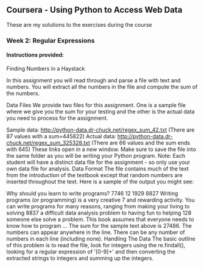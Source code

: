 
## Coursera - Using Python to Access Web Data
These are my solutions to the exercises during the course

### Week 2: Regular Expressions

#### Instructions provided: 
Finding Numbers in a Haystack

In this assignment you will read through and parse a file with text and numbers. You will extract all the numbers in the file and compute the sum of the numbers.

Data Files
We provide two files for this assignment. One is a sample file where we give you the sum for your testing and the other is the actual data you need to process for the assignment.

Sample data: http://python-data.dr-chuck.net/regex_sum_42.txt (There are 87 values with a sum=445822)
Actual data: http://python-data.dr-chuck.net/regex_sum_325328.txt (There are 66 values and the sum ends with 645)
These links open in a new window. Make sure to save the file into the same folder as you will be writing your Python program. Note: Each student will have a distinct data file for the assignment - so only use your own data file for analysis.
Data Format
The file contains much of the text from the introduction of the textbook except that random numbers are inserted throughout the text. Here is a sample of the output you might see:

Why should you learn to write programs? 7746
12 1929 8827
Writing programs (or programming) is a very creative
7 and rewarding activity.  You can write programs for
many reasons, ranging from making your living to solving
8837 a difficult data analysis problem to having fun to helping 128
someone else solve a problem.  This book assumes that
everyone needs to know how to program ...
The sum for the sample text above is 27486. The numbers can appear anywhere in the line. There can be any number of numbers in each line (including none).
Handling The Data
The basic outline of this problem is to read the file, look for integers using the re.findall(), looking for a regular expression of '[0-9]+' and then converting the extracted strings to integers and summing up the integers.
